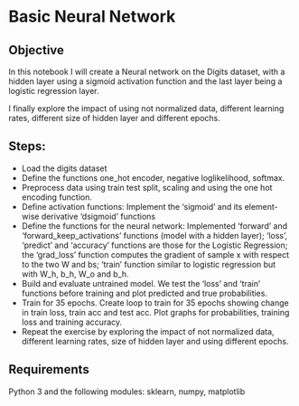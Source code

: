 # Basic Neural Network

## Objective

In this notebook I will create a Neural network on the Digits dataset, with a hidden layer using a sigmoid activation function and the last layer being a logistic regression layer.

I finally explore the impact of using not normalized data, different learning rates, different size of hidden layer and different epochs.

## Steps:

- Load the digits dataset
- Define the functions one_hot encoder, negative loglikelihood, softmax.
- Preprocess data using train test split, scaling and using the one hot encoding function.
- Define activation functions: Implement the ‘sigmoid’ and its element-wise derivative ‘dsigmoid’ functions
- Define the functions for the neural network: Implemented ‘forward’ and ‘forward_keep_activations’ functions (model with a hidden layer); ‘loss’, ‘predict’ and ‘accuracy’ functions are those for the Logistic Regression; the ‘grad_loss’ function computes the gradient of sample x with respect to the two W and bs; ‘train’ function similar to logistic regression but with W_h, b_h, W_o and b_h.
- Build and evaluate untrained model. We test the ‘loss’ and ‘train’ functions before training and plot predicted and true probabilities.
- Train for 35 epochs. Create loop to train for 35 epochs showing change in train loss, train acc and test acc. Plot graphs for probabilities, training loss and training accuracy.
- Repeat the exercise by exploring the impact of not normalized data, different learning rates, size of hidden layer and using different epochs.


## Requirements

Python 3 and the following modules: sklearn, numpy, matplotlib 



